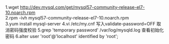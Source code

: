 1.wget http://dev.mysql.com/get/mysql57-community-release-el7-10.noarch.rpm   
2.rpm -ivh mysql57-community-release-el7-10.noarch.rpm   
3.yum install mysql-server 
4.vi /etc/my.cnf  写入validate-password=OFF  取消密码强度校验 
5.grep 'temporary password' /var/log/mysqld.log 查看初始化密码
6.alter user 'root'@'localhost' identified by 'root';

